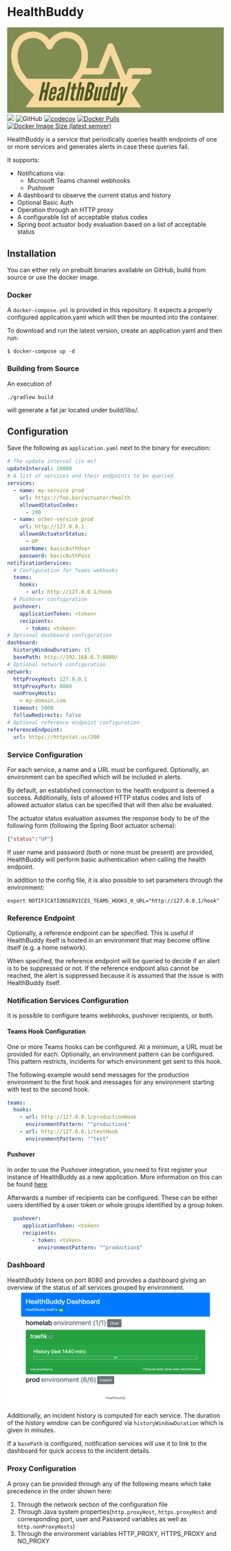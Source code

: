 # HealthBuddy
![](images/banner.png)
![](https://github.com/dschanoeh/HealthBuddy/workflows/build/badge.svg)
![GitHub](https://img.shields.io/github/license/dschanoeh/HealthBuddy)
[![codecov](https://codecov.io/gh/dschanoeh/HealthBuddy/branch/main/graph/badge.svg?token=AWFQL4U1A5)](https://codecov.io/gh/dschanoeh/HealthBuddy)
[![Docker Pulls](https://img.shields.io/docker/pulls/dschanoeh/healthbuddy)](https://hub.docker.com/r/dschanoeh/healthbuddy)
[![Docker Image Size (latest semver)](https://img.shields.io/docker/image-size/dschanoeh/healthbuddy)](https://hub.docker.com/r/dschanoeh/healthbuddy)

HealthBuddy is a service that periodically queries health endpoints of one
or more services and generates alerts in case these queries fail.

It supports:
* Notifications via:
  * Microsoft Teams channel webhooks
  * Pushover
* A dashboard to observe the current status and history
* Optional Basic Auth
* Operation through an HTTP proxy
* A configurable list of acceptable status codes
* Spring boot actuator body evaluation based on a list of acceptable status

## Installation

You can either rely on prebuilt binaries available on GitHub, build from source or use the docker image.

### Docker

A `docker-compose.yml` is provided in this repository. It expects a
properly configured application.yaml which will then be mounted into
the container.

To download and run the latest version, create an application.yaml and then run:
```
$ docker-compose up -d
```

### Building from Source

An execution of
```
./gradlew build  
```
will generate a fat jar located under build/libs/. 

## Configuration

Save the following as ```application.yaml``` next to the binary for execution:
```yaml
# The update interval (in ms)
updateInterval: 10000
# A list of services and their endpoints to be queried
services: 
  - name: my-service prod
    url: https://foo.bar/actuator/health
    allowedStatusCodes:
      - 200
  - name: other-service prod
    url: http://127.0.0.1
    allowedActuatorStatus:
      - UP
    userName: basicAuthUser
    password: basicAuthPass
notificationServices:
  # Configuration for Teams webhooks
  teams:
    hooks:
      - url: http://127.0.0.1/hook
  # Pushover configuration
  pushover:
    applicationToken: <token>
    recipients:
      - token: <token>
# Optional dashboard configuration
dashboard:
  historyWindowDuration: 15
  basePath: http://192.168.0.7:8080/
# Optional network configuration
network:
  httpProxyHost: 127.0.0.1
  httpProxyPort: 8080
  nonProxyHosts:
    - my-domain.com
  timeout: 5000
  followRedirects: false
# Optional reference endpoint configuration
referenceEndpoint:
  url: https://httpstat.us/200
```

### Service Configuration
For each service, a name and a URL must be configured. Optionally, an environment can be
specified which will be included in alerts.

By default, an established connection to the health endpoint is deemed a success. Additionally,
lists of allowed HTTP status codes and lists of allowed actuator status can be specified that
will then also be evaluated.

The actuator status evaluation assumes the response body to be of the following form (following
the Spring Boot actuator schema):
```json
{"status":"UP"}
```

If user name and password (both or none must be present) are provided, HealthBuddy will perform
basic authentication when calling the health endpoint.

In addition to the config file, it is also possible to set parameters through the environment:
```shell
export NOTIFICATIONSERVICES_TEAMS_HOOKS_0_URL="http://127.0.0.1/hook"
```

### Reference Endpoint
Optionally, a reference endpoint can be specified. This is useful if HealthBuddy itself
is hosted in an environment that may become offline itself (e.g. a home network).

When specified, the reference endpoint will be queried to decide if an alert is to be
suppressed or not. If the reference endpoint also cannot be reached, the alert is
suppressed because it is assumed that the issue is with HealthBuddy itself.

### Notification Services Configuration
It is possible to configure teams webhooks, pushover recipients, or both.

#### Teams Hook Configuration
One or more Teams hooks can be configured. At a minimum, a URL must be provided for each.
Optionally, an environment pattern can be configured. This pattern restricts, incidents for which
environment get sent to this hook.

The following example would send messages for the production environment to the first hook and
messages for any environment starting with test to the second hook.
```yaml
teams:
  hooks:
    - url: http://127.0.0.1/productionHook
      environmentPattern: "^production$"
    - url: http://127.0.0.1/testHook
      environmentPattern: "^test"
```

#### Pushover
In order to use the Pushover integration, you need to first register your instance of
HealthBuddy as a new application. More information on this can be found
[here](https://pushover.net/api).

Afterwards a number of recipients can be configured. These can be either users identified
by a user token or whole groups identified by a group token.

```yaml
  pushover:
     applicationToken: <token>
     recipients:
        - token: <token>
          environmentPattern: "^production$"
```
### Dashboard
HealthBuddy listens on port 8080 and provides a dashboard giving an overview of the status of
all services grouped by environment.
![](images/dashboard_screenshot.png)
Additionally, an incident history is computed for each service. The duration of the history window
can be configured via `historyWindowDuration` which is given in minutes.

If a `basePath` is configured, notification services will use it to link to the dashboard for quick
access to the incident details.

### Proxy Configuration
A proxy can be provided through any of the following means which take precedence in the order
shown here:
1. Through the network section of the configuration file
2. Through Java system properties(`http.proxyHost`, `https.proxyHost` and corresponding 
   port, user and Password variables as well as `http.nonProxyHosts`)
3. Through the environment variables HTTP_PROXY, HTTPS_PROXY and NO_PROXY